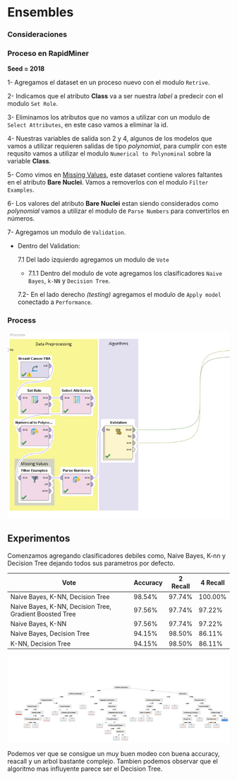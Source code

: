 # Ensembles

### Consideraciones


### Proceso en RapidMiner

__Seed = 2018__

1- Agregamos el dataset en un proceso nuevo con el modulo `Retrive`.

2- Indicamos que el atributo **Class** va a ser nuestra _label_ a predecir con el modulo `Set Role`.

3- Eliminamos los atributos que no vamos a utilizar con un modulo de `Select Attributes`, en este caso vamos a eliminar la id.

4- Nuestras variables de salida son 2 y 4, algunos de los modelos que vamos a utilizar requieren salidas de tipo _polynomial_, para cumplir con este requsito vamos a utilizar el modulo `Numerical to Polynominal` sobre la variable **Class**.

5- Como vimos en [Missing Values](./), este dataset contiene valores faltantes en el atributo **Bare Nuclei**. Vamos a removerlos con el modulo `Filter Examples`.

6- Los valores del atributo **Bare Nuclei** estan siendo considerados como _polynomial_ vamos a utilizar el modulo de `Parse Numbers` para convertirlos en números.

7- Agregamos un modulo de `Validation`.

* Dentro del Validation:
  
  7.1 Del lado izquierdo agregamos un modulo de `Vote`
  
  *  7.1.1 Dentro del modulo de vote agregamos los clasificadores `Naive Bayes`, `k-NN` y `Decision Tree`.

  7.2- En el lado derecho _(testing)_ agregamos el modulo de `Apply model` conectado a `Performance`.


### Process

![](./img/17_ensambles_rm.PNG)


## Experimentos

Comenzamos agregando clasificadores debiles como, Naive Bayes, K-nn y Decision Tree dejando todos sus parametros por defecto.

| Vote  | Accuracy         | 2 Recall | 4 Recall |
|----| ---------------- | -------- | -------- |
| Naive Bayes, K-NN, Decision Tree |  98.54% |  97.74%  |  100.00%  |
| Naive Bayes, K-NN, Decision Tree, Gradient Boosted Tree | 97.56% |  97.74%  |  97.22%  |
| Naive Bayes, K-NN | 97.56% |  97.74%  |  97.22%  |
| Naive Bayes, Decision Tree | 94.15% |  98.50%  |  86.11%  |
| K-NN, Decision Tree | 94.15% |  98.50%  |  86.11%  |

![](./img/17_ensambles_rm_tree.PNG)

Podemos ver que se consigue un muy buen modeo con buena accuracy, reacall y un arbol bastante complejo. Tambien podemos observar que el algoritmo mas influyente parece ser el Decision Tree.